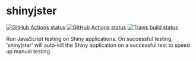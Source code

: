 # shinyjster

<!-- badges: start -->
[![GitHub Actions status](https://github.com/schloerke/shinyjster/workflows/Check/badge.svg?branch=master)](https://github.com/schloerke/shinyjster/actions?query=workflow%3ACheck)
[![GitHub Actions status](https://github.com/schloerke/shinyjster/workflows/Deploy/badge.svg?branch=master)](https://github.com/schloerke/shinyjster/actions?query=workflow%3ADeploy)
[![Travis build status](https://travis-ci.org/schloerke/shinyjster.svg?branch=master)](https://travis-ci.org/schloerke/shinyjster)
<!-- badges: end -->

Run JavaScript testing on Shiny applications.  On successful testing, 'shinyjster' will auto-kill the Shiny application on a successful test to speed up manual testing.
